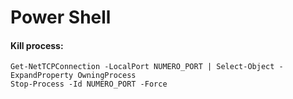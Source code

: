 # Power Shell

#### Kill process:
```
Get-NetTCPConnection -LocalPort NUMERO_PORT | Select-Object -ExpandProperty OwningProcess
Stop-Process -Id NUMERO_PORT -Force
```
